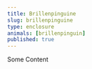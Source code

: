 ```yaml
---
title: Brillenpinguine
slug: brillenpinguine
type: enclosure
animals: [brillenpinguin]
published: true
---
```

Some Content
